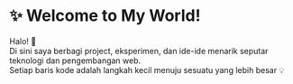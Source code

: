 # ✨ Welcome to My World!
Halo! 👋  
Di sini saya berbagi project, eksperimen, dan ide-ide menarik seputar teknologi dan pengembangan web.  
Setiap baris kode adalah langkah kecil menuju sesuatu yang lebih besar 💡


<!--
**yudha22052/yudha22052** is a ✨ _special_ ✨ repository because its `README.md` (this file) appears on your GitHub profile.

Here are some ideas to get you started:

- 🔭 I’m currently working on ...
- 🌱 I’m currently learning ...
- 👯 I’m looking to collaborate on ...
- 🤔 I’m looking for help with ...
- 💬 Ask me about ...
- 📫 How to reach me: ...
- 😄 Pronouns: ...
- ⚡ Fun fact: ...
-->
